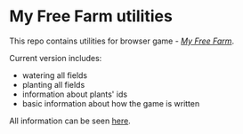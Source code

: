 # My Free Farm utilities

This repo contains utilities for browser game - *[My Free Farm](https://www.myfreefarm.com/)*.

Current version includes:

* watering all fields
* planting all fields
* information about plants' ids
* basic information about how the game is written

All information can be seen [here](info/readme.md). 